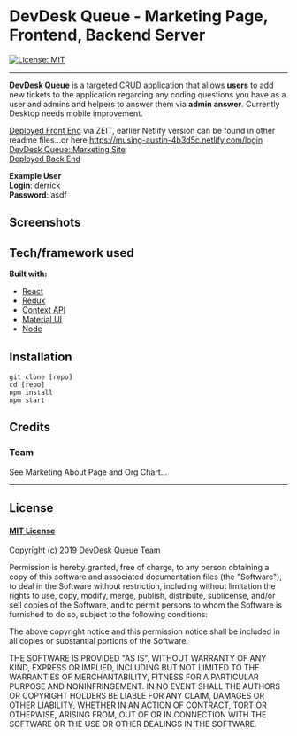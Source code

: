 # DevDesk Queue - Marketing Page, Frontend, Backend Server

[![License: MIT](https://img.shields.io/badge/License-MIT-yellow.svg)](https://choosealicense.com/licenses/mit/)

---

**DevDesk Queue** is a targeted CRUD application that allows **users** to add new tickets to the application regarding any coding questions you have as a user and admins and helpers to answer them via **admin answer**. Currently Desktop needs mobile improvement.

[Deployed Front End](https://devdeskq.now.sh) via ZEIT, earlier Netlify version can be found in other readme files...or here https://musing-austin-4b3d5c.netlify.com/login
<br />
[DevDesk Queue: Marketing Site](https://flamboyant-noyce-8e4b0e.netlify.com/)
<br />
[Deployed Back End](http://devdesk-queue.surge.sh/)

**Example User**
<br />
**Login**: derrick
<br />
**Password**: asdf

## Screenshots

## Tech/framework used

<b>Built with:</b>

- [React](https://reactjs.org/)
- [Redux](https://redux.js.org/)
- [Context API](https://reactjs.org/)
- [Material UI](https://material-ui.com)
- [Node](https://nodejs.org)
## Installation

```
git clone [repo]
cd [repo]
npm install
npm start
```

## Credits

### Team
See Marketing About Page and Org Chart...

---

## License

#### [MIT License](https://choosealicense.com/licenses/mit/)

Copyright (c) 2019 DevDesk Queue Team

Permission is hereby granted, free of charge, to any person obtaining a copy
of this software and associated documentation files (the "Software"), to deal
in the Software without restriction, including without limitation the rights
to use, copy, modify, merge, publish, distribute, sublicense, and/or sell
copies of the Software, and to permit persons to whom the Software is
furnished to do so, subject to the following conditions:

The above copyright notice and this permission notice shall be included in all
copies or substantial portions of the Software.

THE SOFTWARE IS PROVIDED "AS IS", WITHOUT WARRANTY OF ANY KIND, EXPRESS OR
IMPLIED, INCLUDING BUT NOT LIMITED TO THE WARRANTIES OF MERCHANTABILITY,
FITNESS FOR A PARTICULAR PURPOSE AND NONINFRINGEMENT. IN NO EVENT SHALL THE
AUTHORS OR COPYRIGHT HOLDERS BE LIABLE FOR ANY CLAIM, DAMAGES OR OTHER
LIABILITY, WHETHER IN AN ACTION OF CONTRACT, TORT OR OTHERWISE, ARISING FROM,
OUT OF OR IN CONNECTION WITH THE SOFTWARE OR THE USE OR OTHER DEALINGS IN THE
SOFTWARE.
